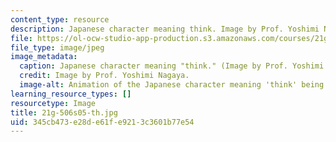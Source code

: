 ```yaml
---
content_type: resource
description: Japanese character meaning think. Image by Prof. Yoshimi Nagaya.
file: https://ol-ocw-studio-app-production.s3.amazonaws.com/courses/21g-506-advanced-japanese-ii-spring-2005/345cb473e28de61fe9213c3601b77e54_21g-506s05-th.jpg
file_type: image/jpeg
image_metadata:
  caption: Japanese character meaning "think." (Image by Prof. Yoshimi Nagaya.)
  credit: Image by Prof. Yoshimi Nagaya.
  image-alt: Animation of the Japanese character meaning 'think' being drawn.
learning_resource_types: []
resourcetype: Image
title: 21g-506s05-th.jpg
uid: 345cb473-e28d-e61f-e921-3c3601b77e54
---
```

